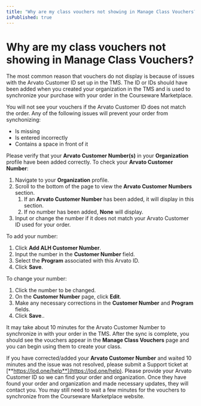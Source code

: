 ```yaml
---
title: "Why are my class vouchers not showing in Manage Class Vouchers?"
isPublished: true
---
```


# Why are my class vouchers not showing in Manage Class Vouchers?

The most common reason that vouchers do not display is because of issues with the Arvato Customer ID set up in the TMS. The ID or IDs should have been added when you created your organization in the TMS and is used to synchronize your purchase with your order in the Courseware Marketplace.

You will not see your vouchers if the Arvato Customer ID does not match the order. Any of the following issues will prevent your order from synchonizing:
- Is missing
- Is entered incorrectly
- Contains a space in front of it

Please verify that your **Arvato Customer Number(s)** in your **Organization** profile have been added correctly. To check your **Arvato Customer Number**:
1. Navigate to your **Organization** profile.
1. Scroll to the bottom of the page to view the **Arvato Customer Numbers** section.
     1. If an **Arvato Customer Number** has been added, it will display in this section.
     1. If no number has been added, **None** will display.
1. Input or change the number if it does not match your Arvato Customer ID used for your order.

To add your number:
1. Click **Add ALH Customer Number**.
1. Input the number in the **Customer Number** field.
1. Select the **Program** associated with this Arvato ID.
1. Click **Save**.

To change your number:
1. Click the number to be changed.
1. On the **Customer Number** page, click **Edit**.
1. Make any necessary corrections in the **Customer Number** and **Program** fields.
1. Click **Save**..

It may take about 10 minutes for the Arvato Customer Number to synchronize in with your order in the TMS. After the sync is complete, you should see the vouchers appear in the **Manage Class Vouchers** page and you can begin using them to create your class.   

If you have corrected/added your **Arvato Customer Number** and waited 10 minutes and the issue was not resolved, please submit a Support ticket at [**https://lod.one/help**](https://lod.one/help). Please provide your Arvato Customer ID so we can find your order and organization. Once they have found your order and organization and made necessary updates, they will contact you. You may still need to wait a few minutes for the vouchers to synchronize from the Courseware Marketplace website.
